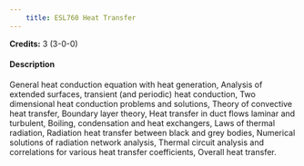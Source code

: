 ```yaml
---
    title: ESL760 Heat Transfer
---
```

**Credits:** 3 (3-0-0)



#### Description 
General heat conduction equation with heat generation, Analysis of extended surfaces, transient (and periodic) heat conduction, Two dimensional heat conduction problems and solutions, Theory of convective heat transfer, Boundary layer theory, Heat transfer in duct flows laminar and turbulent, Boiling, condensation and heat exchangers, Laws of thermal radiation, Radiation heat transfer between black and grey bodies, Numerical solutions of radiation network analysis, Thermal circuit analysis and correlations for various heat transfer coefficients, Overall heat transfer.